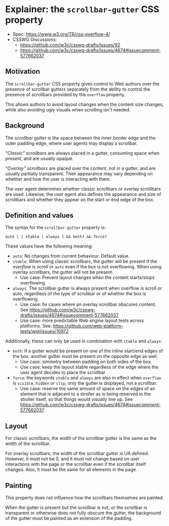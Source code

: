 # Explainer: the `scrollbar-gutter` CSS property

* Spec: https://www.w3.org/TR/css-overflow-4/
* CSSWG Discussions:
  * https://github.com/w3c/csswg-drafts/issues/92
  * https://github.com/w3c/csswg-drafts/issues/4674#issuecomment-577662037

## Motivation

The `scrollbar-gutter` CSS property gives control to Web authors over the presence of scrollbar gutters separately from the ability to control the presence of scrollbars provided by the `overflow` property.

This allows authors to avoid layout changes when the content size changes, while also avoiding ugly visuals when scrolling isn't needed.

## Background

The *scrollbar gutter* is the space between the inner border edge and the outer padding edge, where user agents may display a scrollbar.

*“Classic” scrollbars* are always placed in a gutter, consuming space when present, and are usually opaque.

*“Overlay” scrollbars* are placed over the content, not in a gutter, and are usually partially transparent. Their appearance may vary depending on whether and how the user is interacting with them.

The user agent determines whether classic scrollbars or overlay scrollbars are used. Likewise, the user agent also defines the appearance and size of scrollbars and whether they appear on the start or end edge of the box.

## Definition and values

The syntax for the `scrollbar-gutter` property is:

```
auto | [ stable | always ] && both? && force?
```

These values have the following meaning:

* `auto`: No changes from current behaviour. Default value.
* `stable`: When using classic scrollbars, the gutter will be present if the *overflow* is *scroll* or `auto` even if the box is not overflowing. When using overlay scrollbars, the gutter will not be present.
  * Use case: Prevent layout changes when the content starts/stops overflowing.
* `always`: The scrollbar gutter is always present when overflow is scroll or auto, regardless of the type of scrollbar or of whether the box is overflowing.
  * Use case: fix cases where an overlay scrollbar obscures content. See https://github.com/w3c/csswg-drafts/issues/4674#issuecomment-577662037
  * Use case: more predictable Web engine layout tests across platforms. See: https://github.com/web-platform-tests/wpt/issues/10972

Additionally, these can only be used in combination with `stable` and `always`:

* `both`: If a gutter would be present on one of the inline start/end edges of the box, another gutter must be present on the opposite edge as well.
  * Use case: simmetry between padding on both sides of the box.
  * Use case: keep the layout stable regardless of the edge where the user agent decides to place the scrollbar.
* `force`: the keywords `stable` and `always` are also in effect when `overflow` is `visible`, `hidden` or `clip`; only the gutter is displayed, not a scrollbar.
  * Use case: reserve the same amount of space on the edges of an element that is adjacent to a stroller as is being reserved in the stroller itself, so that things would visually line up. See https://github.com/w3c/csswg-drafts/issues/4674#issuecomment-577662037

## Layout

For classic scrollbars, the width of the scrollbar gutter is the same as the width of the scrollbar.

For overlay scrollbars, the width of the scrollbar gutter is UA defined. However, it must not be 0, and it must not change based on user interactions with the page or the scrollbar even if the scrollbar itself changes. Also, it must be the same for all elements in the page.

## Painting

This property does not influence how the scrollbars themselves are painted.

When the gutter is present but the scrollbar is not, or the scrollbar is transparent or otherwise does not fully obscure the gutter, the background of the gutter must be painted as an extension of the padding.
